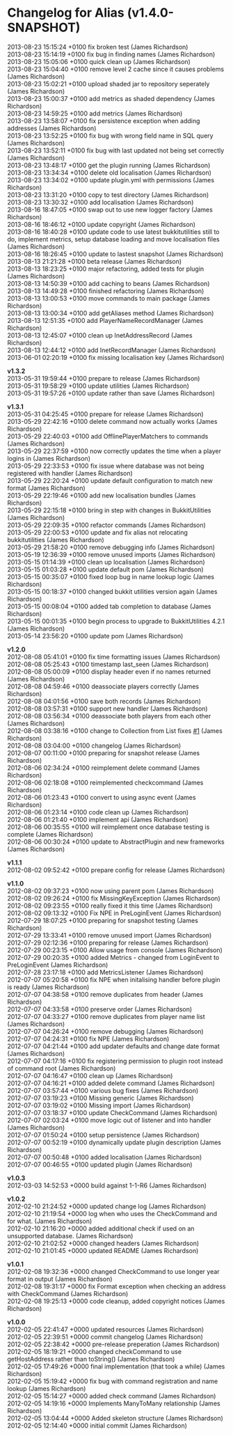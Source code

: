 # Changelog for Alias (v1.4.0-SNAPSHOT)

2013-08-23 15:15:24 +0100    fix broken test (James Richardson)  
2013-08-23 15:14:19 +0100    fix bug in finding names (James Richardson)  
2013-08-23 15:05:06 +0100    quick clean up (James Richardson)  
2013-08-23 15:04:40 +0100    remove level 2 cache since it causes problems (James Richardson)  
2013-08-23 15:02:21 +0100    upload shaded jar to repository seperately (James Richardson)  
2013-08-23 15:00:37 +0100    add metrics as shaded dependency (James Richardson)  
2013-08-23 14:59:25 +0100    add metrics (James Richardson)  
2013-08-23 13:58:07 +0100    fix persistence exception when adding addresses (James Richardson)  
2013-08-23 13:52:25 +0100    fix bug with wrong field name in SQL query (James Richardson)  
2013-08-23 13:52:11 +0100    fix bug with last updated not being set correctly (James Richardson)  
2013-08-23 13:48:17 +0100    get the plugin running (James Richardson)  
2013-08-23 13:34:34 +0100    delete old localisation (James Richardson)  
2013-08-23 13:34:02 +0100    update plugin.yml with permissions (James Richardson)  
2013-08-23 13:31:20 +0100    copy to test directory (James Richardson)  
2013-08-23 13:30:32 +0100    add localisation (James Richardson)  
2013-08-16 18:47:05 +0100    swap out to use new logger factory (James Richardson)  
2013-08-16 18:46:12 +0100    update copyright (James Richardson)  
2013-08-16 18:40:28 +0100    update code to use latest bukkitutilities still to do, implement metrics, setup database loading and move localisation files (James Richardson)  
2013-08-16 18:26:45 +0100    update to lastest snapshot (James Richardson)  
2013-08-13 21:21:28 +0100    beta release (James Richardson)  
2013-08-13 18:23:25 +0100    major refactoring, added tests for plugin (James Richardson)  
2013-08-13 14:50:39 +0100    add caching to beans (James Richardson)  
2013-08-13 14:49:28 +0100    finished refactoring (James Richardson)  
2013-08-13 13:00:53 +0100    move commands to main package (James Richardson)  
2013-08-13 13:00:34 +0100    add getAliases method (James Richardson)  
2013-08-13 12:51:35 +0100    add PlayerNameRecordManager (James Richardson)  
2013-08-13 12:45:07 +0100    clean up InetAddressRecord (James Richardson)  
2013-08-13 12:44:12 +0100    add InetRecordManager (James Richardson)  
2013-06-01 02:20:19 +0100    fix missing localisation key (James Richardson)  

**v1.3.2**  
2013-05-31 19:59:44 +0100    prepare to release (James Richardson)  
2013-05-31 19:58:29 +0100    update utilities (James Richardson)  
2013-05-31 19:57:26 +0100    update rather than save (James Richardson)  

**v1.3.1**  
2013-05-31 04:25:45 +0100    prepare for release (James Richardson)  
2013-05-29 22:42:16 +0100    delete command now actually works (James Richardson)  
2013-05-29 22:40:03 +0100    add OfflinePlayerMatchers to commands (James Richardson)  
2013-05-29 22:37:59 +0100    now correctly updates the time when a player logins in (James Richardson)  
2013-05-29 22:33:53 +0100    fix issue where database was not being registered with handler (James Richardson)  
2013-05-29 22:20:24 +0100    update default configuration to match new format (James Richardson)  
2013-05-29 22:19:46 +0100    add new localisation bundles (James Richardson)  
2013-05-29 22:15:18 +0100    bring in step with changes in BukkitUtilities (James Richardson)  
2013-05-29 22:09:35 +0100    refactor commands (James Richardson)  
2013-05-29 22:00:53 +0100    update and fix alias not relocating bukkitutilities (James Richardson)  
2013-05-29 21:58:20 +0100    remove debugging info (James Richardson)  
2013-05-19 12:36:39 +0100    remove unused imports (James Richardson)  
2013-05-15 01:14:39 +0100    clean up localisation (James Richardson)  
2013-05-15 01:03:28 +0100    update default pom (James Richardson)  
2013-05-15 00:35:07 +0100    fixed loop bug in name lookup logic (James Richardson)  
2013-05-15 00:18:37 +0100    changed bukkit utilities version again (James Richardson)  
2013-05-15 00:08:04 +0100    added tab completion to database (James Richardson)  
2013-05-15 00:01:35 +0100    begin process to upgrade to BukkitUtilities 4.2.1 (James Richardson)  
2013-05-14 23:56:20 +0100    update pom (James Richardson)  

**v1.2.0**  
2012-08-08 05:41:01 +0100    fix time formatting issues (James Richardson)  
2012-08-08 05:25:43 +0100    timestamp last_seen (James Richardson)  
2012-08-08 05:00:09 +0100    display header even if no names returned (James Richardson)  
2012-08-08 04:59:46 +0100    deassociate players correctly (James Richardson)  
2012-08-08 04:01:56 +0100    save both records (James Richardson)  
2012-08-08 03:57:31 +0100    support new handler (James Richardson)  
2012-08-08 03:56:34 +0100    deassociate both players from each other (James Richardson)  
2012-08-08 03:38:16 +0100    change to Collection from List fixes [#1](https://github.com/grandwazir/Alias/alias/issues/1) (James Richardson)  
2012-08-08 03:04:00 +0100    changelog (James Richardson)  
2012-08-07 00:11:00 +0100    preparing for snapshot release (James Richardson)  
2012-08-06 02:34:24 +0100    reimplement delete command (James Richardson)  
2012-08-06 02:18:08 +0100    reimplemented checkcommand (James Richardson)  
2012-08-06 01:23:43 +0100    convert to using async event (James Richardson)  
2012-08-06 01:23:14 +0100    code clean up (James Richardson)  
2012-08-06 01:21:40 +0100    implement api (James Richardson)  
2012-08-06 00:35:55 +0100    will reimplement once database testing is complete (James Richardson)  
2012-08-06 00:30:24 +0100    update to AbstractPlugin and new frameworks (James Richardson)  

**v1.1.1**  
2012-08-02 09:52:42 +0100    prepare config for release (James Richardson)  

**v1.1.0**  
2012-08-02 09:37:23 +0100    now using parent pom (James Richardson)  
2012-08-02 09:26:24 +0100    fix MissingKeyException (James Richardson)  
2012-08-02 09:23:55 +0100    really fixed it this time (James Richardson)  
2012-08-02 09:13:32 +0100    Fix NPE in PreLoginEvent (James Richardson)  
2012-07-29 18:07:25 +0100    preparing for snapshot testing (James Richardson)  
2012-07-29 13:33:41 +0100    remove unused import (James Richardson)  
2012-07-29 02:12:36 +0100    preparing for release (James Richardson)  
2012-07-29 00:23:15 +0100    Allow usage from console (James Richardson)  
2012-07-29 00:20:35 +0100    added Metrics - changed from LoginEvent to PreLoginEvent (James Richardson)  
2012-07-28 23:17:18 +0100    add MetricsListener (James Richardson)  
2012-07-07 05:20:58 +0100    fix NPE when initalising handler before plugin is ready (James Richardson)  
2012-07-07 04:38:58 +0100    remove duplicates from header (James Richardson)  
2012-07-07 04:33:58 +0100    preserve order (James Richardson)  
2012-07-07 04:33:27 +0100    remove duplicates from player name list (James Richardson)  
2012-07-07 04:26:24 +0100    remove debugging (James Richardson)  
2012-07-07 04:24:31 +0100    fix NPE (James Richardson)  
2012-07-07 04:21:44 +0100    add updater defaults and change date format (James Richardson)  
2012-07-07 04:17:16 +0100    fix registering permission to plugin root instead of command root (James Richardson)  
2012-07-07 04:16:47 +0100    clean up (James Richardson)  
2012-07-07 04:16:21 +0100    added delete command (James Richardson)  
2012-07-07 03:57:44 +0100    various bug fixes (James Richardson)  
2012-07-07 03:19:23 +0100    Missing generic (James Richardson)  
2012-07-07 03:19:02 +0100    Missing import (James Richardson)  
2012-07-07 03:18:37 +0100    update CheckCommand (James Richardson)  
2012-07-07 02:03:24 +0100    move logic out of listener and into handler (James Richardson)  
2012-07-07 01:50:24 +0100    setup persistence (James Richardson)  
2012-07-07 00:52:19 +0100    dynamically update plugin description (James Richardson)  
2012-07-07 00:50:48 +0100    added localisation (James Richardson)  
2012-07-07 00:46:55 +0100    updated plugin (James Richardson)  

**v1.0.3**  
2012-03-03 14:52:53 +0000    build against 1-1-R6 (James Richardson)  

**v1.0.2**  
2012-02-10 21:24:52 +0000    updated change log (James Richardson)  
2012-02-10 21:19:54 +0000    log when who uses the CheckCommand and for what. (James Richardson)  
2012-02-10 21:16:20 +0000    added additional check if used on an unsupported database. (James Richardson)  
2012-02-10 21:02:52 +0000    changed headers (James Richardson)  
2012-02-10 21:01:45 +0000    updated README (James Richardson)  

**v1.0.1**  
2012-02-08 19:32:36 +0000    changed CheckCommand to use longer year format in output (James Richardson)  
2012-02-08 19:31:17 +0000    fix Format exception when checking an address with CheckCommand (James Richardson)  
2012-02-08 19:25:13 +0000    code cleanup, added copyright notices (James Richardson)  

**v1.0.0**  
2012-02-05 22:41:47 +0000    updated resources (James Richardson)  
2012-02-05 22:39:51 +0000    commit changelog (James Richardson)  
2012-02-05 22:38:42 +0000    pre-release preperation (James Richardson)  
2012-02-05 18:19:21 +0000    changed checkCommand to use getHostAddress rather than toString() (James Richardson)  
2012-02-05 17:49:26 +0000    final implementation (that took a while) (James Richardson)  
2012-02-05 15:19:42 +0000    fix bug with command registration and name lookup (James Richardson)  
2012-02-05 15:14:27 +0000    added check command (James Richardson)  
2012-02-05 14:19:16 +0000    Implements ManyToMany relationship (James Richardson)  
2012-02-05 13:04:44 +0000    Added skeleton structure (James Richardson)  
2012-02-05 12:14:40 +0000    initial commit (James Richardson)  
